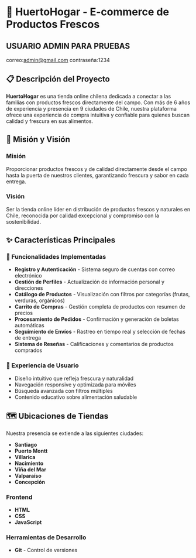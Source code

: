 # 🌱 HuertoHogar - E-commerce de Productos Frescos

## USUARIO ADMIN PARA PRUEBAS
correo:admin@gmail.com
contraseña:1234

## 📋 Descripción del Proyecto

**HuertoHogar** es una tienda online chilena dedicada a conectar a las familias con productos frescos directamente del campo. Con más de 6 años de experiencia y presencia en 9 ciudades de Chile, nuestra plataforma ofrece una experiencia de compra intuitiva y confiable para quienes buscan calidad y frescura en sus alimentos.

## 🎯 Misión y Visión

### Misión
Proporcionar productos frescos y de calidad directamente desde el campo hasta la puerta de nuestros clientes, garantizando frescura y sabor en cada entrega.

### Visión
Ser la tienda online líder en distribución de productos frescos y naturales en Chile, reconocida por calidad excepcional y compromiso con la sostenibilidad.

## ✨ Características Principales

### 🛒 Funcionalidades Implementadas
- **Registro y Autenticación** - Sistema seguro de cuentas con correo electrónico
- **Gestión de Perfiles** - Actualización de información personal y direcciones
- **Catálogo de Productos** - Visualización con filtros por categorías (frutas, verduras, orgánicos)
- **Carrito de Compras** - Gestión completa de productos con resumen de precios
- **Procesamiento de Pedidos** - Confirmación y generación de boletas automáticas
- **Seguimiento de Envíos** - Rastreo en tiempo real y selección de fechas de entrega
- **Sistema de Reseñas** - Calificaciones y comentarios de productos comprados

### 🎨 Experiencia de Usuario
- Diseño intuitivo que refleja frescura y naturalidad
- Navegación responsive y optimizada para móviles
- Búsqueda avanzada con filtros múltiples
- Contenido educativo sobre alimentación saludable

## 🗺️ Ubicaciones de Tiendas

Nuestra presencia se extiende a las siguientes ciudades:
- **Santiago**
- **Puerto Montt**
- **Villarica**
- **Nacimiento**
- **Viña del Mar**
- **Valparaíso**
- **Concepción**


### Frontend
- **HTML**
- **CSS**
- **JavaScript**



### Herramientas de Desarrollo
- **Git** - Control de versiones
